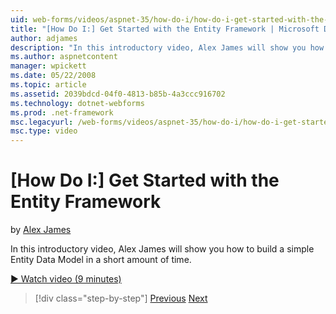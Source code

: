 ```yaml
---
uid: web-forms/videos/aspnet-35/how-do-i/how-do-i-get-started-with-the-entity-framework
title: "[How Do I:] Get Started with the Entity Framework | Microsoft Docs"
author: adjames
description: "In this introductory video, Alex James will show you how to build a simple Entity Data Model in a short amount of time."
ms.author: aspnetcontent
manager: wpickett
ms.date: 05/22/2008
ms.topic: article
ms.assetid: 2039bdcd-04f0-4813-b85b-4a3ccc916702
ms.technology: dotnet-webforms
ms.prod: .net-framework
msc.legacyurl: /web-forms/videos/aspnet-35/how-do-i/how-do-i-get-started-with-the-entity-framework
msc.type: video
---
```

[How Do I:] Get Started with the Entity Framework
====================
by [Alex James](https://github.com/adjames)

In this introductory video, Alex James will show you how to build a simple Entity Data Model in a short amount of time.

[&#9654; Watch video (9 minutes)](https://channel9.msdn.com/Blogs/ASP-NET-Site-Videos/how-do-i-get-started-with-the-entity-framework)

>[!div class="step-by-step"]
[Previous](how-do-i-converting-a-net-20-windows-forms-application-to-net-35.md)
[Next](how-do-i-use-the-new-entity-data-source.md)